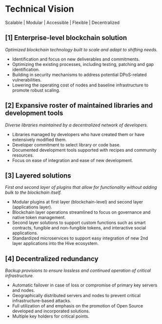 # Technical Vision

Scalable | Modular | Accessible | Flexible | Decentralized

## [1] Enterprise-level blockchain solution
*Optimized blockchain technology built to scale and adapt to shifting needs.* 
- Identification and focus on new deliverables and commitments. 
- Optimizing the existing processes, including testing, patching and gap identification.
- Building in security mechanisms to address potential DPoS-related vulnerabilities. 
- Lowering the operating cost of nodes and baseline infrastructure to promote robust scaling.

## [2] Expansive roster of maintained libraries and development tools
*Diverse libraries maintained by a decentralized network of developers.*
- Libraries managed by developers who have created them or have extensively modified them.
- Developer commitment to select library or code base.
- Documented development tools supported with recipes and community resources.
- Focus on ease of integration and ease of new development.

## [3] Layered solutions
*First and second layer of plugins that allow for functionality without adding bulk to the blockchain itself.*
- Modular plugins at first layer (blockchain-level) and second layer (applications layer).
- Blockchain layer operations streamlined to focus on governance and native token management.
- Second layer solutions to support custom functions such as smart contracts, fungible and non-fungible tokens, and interactive social applications.
- Standardized microservices to support easy integration of new 2nd layer applications into the Hive ecosystem.

## [4] Decentralized redundancy
*Backup provisions to ensure lossless and continued operation of critical infrastructure.*
- Automatic failover in case of loss or compromise of primary key servers and nodes.
- Geographically distributed servers and nodes to prevent critical infrastructure-based attacks.
- Full utilization of and emphasis on the promotion of Open Source developed and incorporated solutions.
- Multiple key holders for critical points. 
